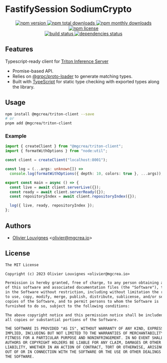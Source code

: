 # FastifySession SodiumCrypto

<!-- markdownlint-disable MD033 -->
<p align="center">
  <a href="https://www.npmjs.com/package/@mgcrea/triton-client">
    <img src="https://img.shields.io/npm/v/@mgcrea/triton-client.svg?style=for-the-badge" alt="npm version" />
  </a>
  <a href="https://www.npmjs.com/package/@mgcrea/triton-client">
    <img src="https://img.shields.io/npm/dt/@mgcrea/triton-client.svg?style=for-the-badge" alt="npm total downloads" />
  </a>
  <a href="https://www.npmjs.com/package/@mgcrea/triton-client">
    <img src="https://img.shields.io/npm/dm/@mgcrea/triton-client.svg?style=for-the-badge" alt="npm monthly downloads" />
  </a>
  <a href="https://www.npmjs.com/package/@mgcrea/triton-client">
    <img src="https://img.shields.io/npm/l/@mgcrea/triton-client.svg?style=for-the-badge" alt="npm license" />
  </a>
  <br />
  <a href="https://github.com/mgcrea/triton-client/actions/workflows/main.yml">
    <img src="https://img.shields.io/github/actions/workflow/status/mgcrea/triton-client/main.yml?style=for-the-badge&branch=master" alt="build status" />
  </a>
  <a href="https://depfu.com/github/mgcrea/triton-client">
    <img src="https://img.shields.io/depfu/dependencies/github/mgcrea/triton-client?style=for-the-badge" alt="dependencies status" />
  </a>
</p>
<!-- markdownlint-enable MD037 -->

## Features

Typescript-ready client for [Triton Inference Server](https://github.com/triton-inference-server/server)

- Promise-based API.
- Relies on [@grpc/proto-loader](https://www.npmjs.com/package/@grpc/proto-loader) to generate matching types.
- Built with [TypeScript](https://www.typescriptlang.org/) for static type checking with exported types along the library.

## Usage

```bash
npm install @mgcrea/triton-client --save
# or
pnpm add @mgcrea/triton-client
```

### Example

```ts
import { createClient } from "@mgcrea/triton-client";
import { formatWithOptions } from "node:util";

const client = createClient("localhost:8001");

const log = (...args: unknown[]) =>
  console.log(formatWithOptions({ depth: 10, colors: true }, ...args));

export const main = async () => {
  const live = await client.serverLive({});
  const ready = await client.serverReady({});
  const repositoryIndex = await client.repositoryIndex({});

  log({ live, ready, repositoryIndex });
};
```

## Authors

- [Olivier Louvignes](https://github.com/mgcrea) <<olivier@mgcrea.io>>

## License

```txt
The MIT License

Copyright (c) 2023 Olivier Louvignes <olivier@mgcrea.io>

Permission is hereby granted, free of charge, to any person obtaining a copy
of this software and associated documentation files (the "Software"), to deal
in the Software without restriction, including without limitation the rights
to use, copy, modify, merge, publish, distribute, sublicense, and/or sell
copies of the Software, and to permit persons to whom the Software is
furnished to do so, subject to the following conditions:

The above copyright notice and this permission notice shall be included in
all copies or substantial portions of the Software.

THE SOFTWARE IS PROVIDED "AS IS", WITHOUT WARRANTY OF ANY KIND, EXPRESS OR
IMPLIED, INCLUDING BUT NOT LIMITED TO THE WARRANTIES OF MERCHANTABILITY,
FITNESS FOR A PARTICULAR PURPOSE AND NONINFRINGEMENT. IN NO EVENT SHALL THE
AUTHORS OR COPYRIGHT HOLDERS BE LIABLE FOR ANY CLAIM, DAMAGES OR OTHER
LIABILITY, WHETHER IN AN ACTION OF CONTRACT, TORT OR OTHERWISE, ARISING FROM,
OUT OF OR IN CONNECTION WITH THE SOFTWARE OR THE USE OR OTHER DEALINGS IN
THE SOFTWARE.
```
